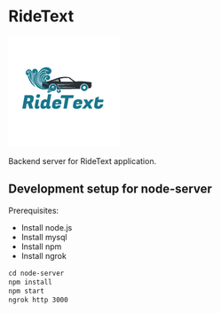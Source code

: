 # RideText

![Logo](./logo.png)

Backend server for RideText application.

## Development setup for node-server

Prerequisites:

- Install node.js
- Install mysql
- Install npm
- Install ngrok

```
cd node-server
npm install
npm start
ngrok http 3000
```